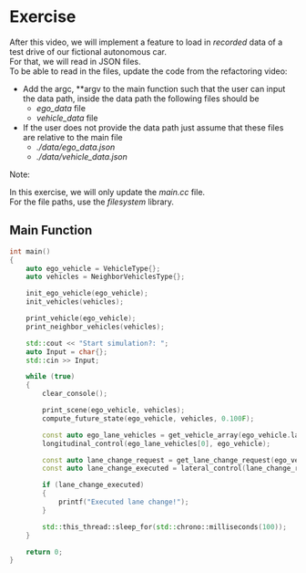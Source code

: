 # Exercise

After this video, we will implement a feature to load in *recorded* data of a test drive of our fictional autonomous car.  
For that, we will read in JSON files.  
To be able to read in the files, update the code from the refactoring video:

- Add the argc, \*\*argv to the main function such that the user can input the data path, inside the data path the following files should be
  - *ego_data* file
  - *vehicle_data* file
- If the user does not provide the data path just assume that these files are relative to the main file
  - *./data/ego_data.json*
  - *./data/vehicle_data.json*

Note:

In this exercise, we will only update the *main.cc* file.  
For the file paths, use the *filesystem* library.

## Main Function

```cpp
int main()
{
    auto ego_vehicle = VehicleType{};
    auto vehicles = NeighborVehiclesType{};

    init_ego_vehicle(ego_vehicle);
    init_vehicles(vehicles);

    print_vehicle(ego_vehicle);
    print_neighbor_vehicles(vehicles);

    std::cout << "Start simulation?: ";
    auto Input = char{};
    std::cin >> Input;

    while (true)
    {
        clear_console();

        print_scene(ego_vehicle, vehicles);
        compute_future_state(ego_vehicle, vehicles, 0.100F);

        const auto ego_lane_vehicles = get_vehicle_array(ego_vehicle.lane, vehicles);
        longitudinal_control(ego_lane_vehicles[0], ego_vehicle);

        const auto lane_change_request = get_lane_change_request(ego_vehicle, vehicles);
        const auto lane_change_executed = lateral_control(lane_change_request, ego_vehicle);

        if (lane_change_executed)
        {
            printf("Executed lane change!");
        }

        std::this_thread::sleep_for(std::chrono::milliseconds(100));
    }

    return 0;
}
```
